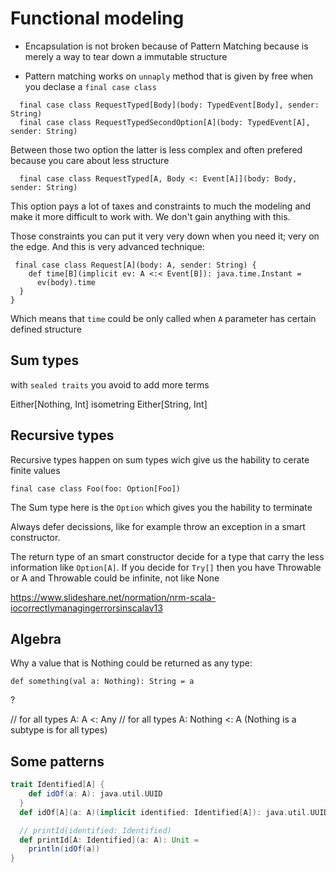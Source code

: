 # Functional modeling 



- Encapsulation is not broken because of Pattern Matching because is merely a way to tear down a immutable structure

- Pattern matching works on `unnaply` method that is given by free when you declase a `final case class`

  

```
  final case class RequestTyped[Body](body: TypedEvent[Body], sender: String)
  final case class RequestTypedSecondOption[A](body: TypedEvent[A], sender: String)
```

Between those two option the latter is less complex and often prefered because you care about less structure

```
  final case class RequestTyped[A, Body <: Event[A]](body: Body, sender: String)
```

This option pays a lot of taxes and constraints to much the modeling and make it more difficult to work with. We don't gain anything with this.

Those constraints you can put it very very down when you need it; very on the edge. And this is very advanced technique:


```
 final case class Request[A](body: A, sender: String) {
    def time[B](implicit ev: A <:< Event[B]): java.time.Instant = 
      ev(body).time
  }
}
```

Which means that `time` could be only called when `A` parameter has certain defined structure


## Sum types

with `sealed traits` you avoid to add more terms

Either[Nothing, Int] isometring Either[String, Int]

## Recursive types

Recursive types happen on sum types wich give us the hability to cerate finite values

```
final case class Foo(foo: Option[Foo])
```

The Sum type here is the `Option` which gives you the hability to terminate

Always defer decissions, like for example throw an exception in a smart constructor.

The return type of an smart constructor decide for a type that carry the less
information like `Option[A]`. If you decide for `Try[]` then you have
Throwable or A and Throwable could be infinite, not like None

https://www.slideshare.net/normation/nrm-scala-iocorrectlymanagingerrorsinscalav13

## Algebra

Why a value that is Nothing could be returned as any type:

```
def something(val a: Nothing): String = a
```
?

// for all types A: A <: Any
// for all types A: Nothing <: A (Nothing is a subtype is for all types)

## Some patterns

```scala
trait Identified[A] {
    def idOf(a: A): java.util.UUID 
  }
  def idOf[A](a: A)(implicit identified: Identified[A]): java.util.UUID = identified.idOf(a)

  // printId(identified: Identified)
  def printId[A: Identified](a: A): Unit = 
    println(idOf(a))
}
```